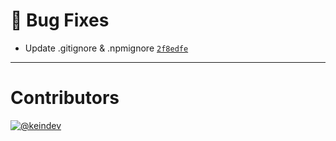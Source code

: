 # :bug: Bug Fixes

- Update .gitignore & .npmignore [`2f8edfe`](https://github.com/tagproject/ts-package-shared-config/commit/2f8edfed8dba9e7d15f4ae3daeaf675e468753be)

---

# Contributors

[![@keindev](https://avatars.githubusercontent.com/u/4527292?v=4&s=40)](https://github.com/keindev)
